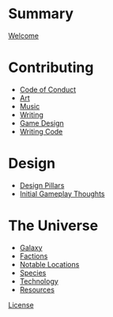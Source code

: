 # Summary

[Welcome](./welcome.md)

# Contributing

- [Code of Conduct](./contributing/code-of-conduct.md)
- [Art]()
- [Music]()
- [Writing]()
- [Game Design]()
- [Writing Code]()

# Design

- [Design Pillars](./design/pillars.md)
- [Initial Gameplay Thoughts](./design/gameplay-thoughts.md)

# The Universe

- [Galaxy](./universe/galaxy.md)
- [Factions]()
- [Notable Locations]()
- [Species]()
- [Technology]()
- [Resources]()

[License](./license.md)
